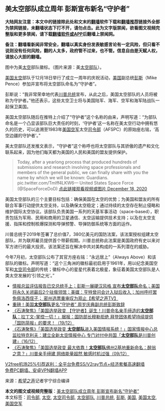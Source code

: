  <h2>美太空部队成立周年 彭斯宣布新名“守护者”</h2> <p class="notice"><b>大陆网友注意：本文中的链接除此处和文末的<a href="https://github.com/bannedbook/fanqiang" >翻墙</a>软件下载和<a href="https://github.com/killgcd/justmysocks/blob/master/README.md">翻墙推荐</a>链接外全部为禁网链接，未翻墙状态下打不开，请勿点击。此为文字版禁闻，欲看图文视频完整版和更多禁闻，请下载<a href="https://github.com/bannedbook/fanqiang">翻墙软件或APP</a>后翻墙上禁闻网。</p><p>备注：翻墙看新闻非常安全，翻墙以真实身份发表敏感言论有一定风险，但只看不说则没有任何风险，翻的人太多，政府管不过来，也不管。信息自由是天赋人权，请放心大胆的翻墙。</b></p>  <div class="entry"> <p id="conimg">图中为美<a href="https://www.bannedbook.org/bnews/tag/%e5%a4%aa%e7%a9%ba/" class="st_tag internal_tag" rel="tag" title="标签 太空 下的日志">太空</a>部队徽标。（图片来源：美<a href="https://www.bannedbook.org/bnews/tag/%E5%A4%AA%E7%A9%BA%E9%83%A8%E9%98%9F/" class="st_tag internal_tag" rel="tag" title="标签 太空部队 下的日志">太空部队</a>）。</p> <p><a href="https://www.bannedbook.org/bnews/tag/%E7%BE%8E%E5%9B%BD%E5%A4%AA%E7%A9%BA/" class="st_tag internal_tag" rel="tag" title="标签 美国太空 下的日志">美国太空</a>部队于12月18日举行了成立一周年的庆祝活动，<a href="https://www.bannedbook.org/bnews/tag/%e7%be%8e%e5%9b%bd/" class="st_tag internal_tag" rel="tag" title="标签 美国 下的日志">美国</a>副总统<a href="https://www.bannedbook.org/bnews/tag/%e5%bd%ad%e6%96%af/" class="st_tag internal_tag" rel="tag" title="标签 彭斯 下的日志">彭斯</a>（Mike Pence）参加并宣布将太空部队命名为“守护者”。</p> <p>彭斯说：“我非常荣幸地代表<a href="https://www.bannedbook.org/bnews/tag/%E5%B7%9D%E6%99%AE%E6%80%BB%E7%BB%9F/" class="st_tag internal_tag" rel="tag" title="标签 川普总统 下的日志">川普总统</a>宣布，从此之后，美国太空部队的人员将被称为守护者。”他还表示，这些太空卫士将与美国陆军、海军、空军和海军陆战队一起保卫美国。</p>  <p>美国太空部队随后在推特上介绍了“守护者”这个名称的由来，声明写道：“为部队命名是一个凸显该部队巨大责任的时刻，‘守护者’这一名称在美太空行动中拥有悠久的历史，可以追溯至1983年<a href="https://www.bannedbook.org/bnews/tag/%E7%BE%8E%E5%9B%BD%E7%A9%BA%E5%86%9B/" class="st_tag internal_tag" rel="tag" title="标签 美国空军 下的日志">美国空军</a>太空<a href="https://www.bannedbook.org/bnews/tag/%E5%8F%B8%E4%BB%A4%E9%83%A8/" class="st_tag internal_tag" rel="tag" title="标签 司令部 下的日志">司令部</a>（AFSPC）的原始座右铭，‘高空边疆的守护者’。”</p> <p>美太空部队还发推文表示，“守护者”这个称呼也将太空部队与其骄傲的遗产和文化联系起来，因为他们每天都为美国的人民和美国的盟友提供保护。</p> <blockquote><p>Today, after a yearlong process that produced hundreds of submissions and research involving space professionals and members of the general public, we can finally share with you the name by which we will be known: Guardians. pic.twitter.com/Tmlff4LKW6— United States Space Force (@SpaceForceDoD) <a href="https://twitter.com/SpaceForceDoD/status/1340054052894326785?ref_src=twsrc%5Etfw">点此链接观看视频或图片 December 18, 2020</a></p> </blockquote> <p>美国太空部队的三个主要目标包括：确保美国在太空的优势；为美国和盟友的所有联合军事行动提供太空支持，以及确保太空稳定；通过持续的太空存在制止侵略和维护国际太空协议。该部队负责美国一系列的天基军事活动（space-based），职责包括为军用、民用和商用的卫星通信、太空运输提供技术支持；以及在太空支援、指挥和控制核爆探测和导弹预警、导弹防御系统等方面的运作。</p> <p>川普总统于2019年签署了总价值7，380亿美元的国防法案，该法案授权组建太空部队，并为联邦雇员提供首个带薪假期。川普总统称此法案是美国政府有史以来对军方进行的最大投资。该法案还旨在解决中共对美构成的一系列潜在的威胁。</p> <p>今年7月初，太空部队公布了其官方座右铭：“永远居上”（Always Above）和该部队的徽标。声明写道：“这个三角洲的徽标最初启用于1961年，用以纪念美国空军和<a href="https://www.bannedbook.org/bnews/tag/%E5%A4%AA%E7%A9%BA%E5%8F%B8%E4%BB%A4%E9%83%A8/" class="st_tag internal_tag" rel="tag" title="标签 太空司令部 下的日志">太空司令部</a>的传统；徽标中心的星星代表着北极星，象征着美国太空部队是人类太空发展的‘引领之光’。”</p>  <ul class='op-related-articles' title='相关阅读'> <li><a href='https://www.bannedbook.org/bnews/cbnews/20201220/1451299.html' target='_blank'>情报总监评估报告已交总统手上；彭斯一展硬汉风格  宣布<b>太空部队</b>命名；美国将永久关闭最后2个驻俄领馆；美媒：亨特曾问会计入狱后收入；加州呼吁罢免佩洛西侄子；  密州选票重审叹为观止【希望之声TV】</a></li> <li><a href='https://www.bannedbook.org/bnews/comments/20201220/1451248.html' target='_blank'>重磅！美国<b>太空部队</b>更名“守护者” 周岁庆典副总统彭斯致辞</a></li> <li><a href='https://www.bannedbook.org/bnews/bannedvideo/20201220/1451233.html' target='_blank'>《石涛聚焦》「美国选举政变 【守护者】诞生！川普命名亲手缔造的<b>太空部队</b>：拉丁文-掌控一切！」据报：国防部长穆勒拒绝 拜登团体希望持续提供「国防简报」的要求！（19/12）</a></li> <li><a href='https://www.bannedbook.org/bnews/bannedvideo/20201217/1449536.html' target='_blank'>《石涛聚焦》「美国选举政变 <b>太空部队</b>进入美国情报系统！」国家情报中心总监拉特克利夫：建立全新太空情报中心 专门对付中共国「<b>太空部队</b>是川普创建」（16/12）</a></li> <li><a href='https://www.bannedbook.org/bnews/bannedvideo/20201210/1445166.html' target='_blank'>《石涛聚焦》「美国选举政变 最大依靠！<b>太空部队</b>佛州2基地重新命名：醉翁之意？」川普亲手缔建 网络能量超然 敏感时机过强（09/12）</a></li> </ul> <p class="texttj"> <a href="https://github.com/bannedbook/fanqiang/wiki/V2ray%E6%9C%BA%E5%9C%BA" target="_blank">V2free机场25%引荐返利：全平台免费SS/V2ray节点+经济套餐高速翻墙</a><br/> <a href="https://github.com/bannedbook/fanqiang/wiki/%E7%A6%81%E9%97%BB%E7%BD%91%E5%AE%89%E5%8D%93%E7%BF%BB%E5%A2%99%E6%96%B0%E9%97%BBAPP" target="_blank">免费PC翻墙、安卓VPN翻墙APP</a></p><p> 来源：<span class='wp_keywordlink_affiliate'><a href="https://www.soundofhope.org" title="希望之声" target="_blank">希望之声</a></span>记者宇宁综合编译 </p><a name='sharetosocial'></a>       <div><b>本文的图文或视频完整版</b>：<a href='https://www.bannedbook.org/bnews/cbnews/20201220/1451332.html'>美太空部队成立周年 彭斯宣布新名“守护者”</a></div>  </div><!--END ENTRY--> <div class="postfooter"> <div>本文标签：<a href="https://www.bannedbook.org/bnews/tag/%E5%8F%B8%E4%BB%A4%E9%83%A8/" rel="tag">司令部</a>, <a href="https://www.bannedbook.org/bnews/tag/%e5%a4%aa%e7%a9%ba/" rel="tag">太空</a>, <a href="https://www.bannedbook.org/bnews/tag/%E5%A4%AA%E7%A9%BA%E5%8F%B8%E4%BB%A4%E9%83%A8/" rel="tag">太空司令部</a>, <a href="https://www.bannedbook.org/bnews/tag/%E5%A4%AA%E7%A9%BA%E9%83%A8%E9%98%9F/" rel="tag">太空部队</a>, <a href="https://www.bannedbook.org/bnews/tag/%E5%B7%9D%E6%99%AE%E6%80%BB%E7%BB%9F/" rel="tag">川普总统</a>, <a href="https://www.bannedbook.org/bnews/tag/%e5%bd%ad%e6%96%af/" rel="tag">彭斯</a>, <a href="https://www.bannedbook.org/bnews/tag/%e7%be%8e%e5%9b%bd/" rel="tag">美国</a>, <a href="https://www.bannedbook.org/bnews/tag/%E7%BE%8E%E5%9B%BD%E5%A4%AA%E7%A9%BA/" rel="tag">美国太空</a>, <a href="https://www.bannedbook.org/bnews/tag/%E7%BE%8E%E5%9B%BD%E7%A9%BA%E5%86%9B/" rel="tag">美国空军</a></div>  </div><!--END POSTFOOTER--> 